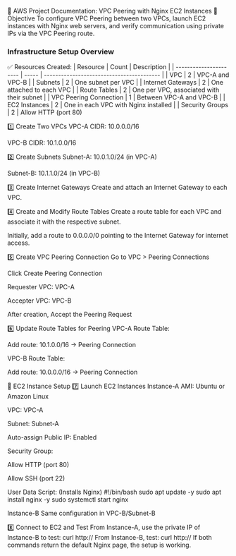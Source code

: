 📘 AWS Project Documentation: VPC Peering with Nginx EC2 Instances
🎯 Objective
To configure VPC Peering between two VPCs, launch EC2 instances with Nginx web servers, and verify communication using private IPs via the VPC Peering route.
### Infrastructure Setup Overview
✅ Resources Created:
| Resource               | Count | Description                               |
| ---------------------- | ----- | ----------------------------------------- |
| VPC                    | 2     | VPC-A and VPC-B                           |
| Subnets                | 2     | One subnet per VPC                        |
| Internet Gateways      | 2     | One attached to each VPC                  |
| Route Tables           | 2     | One per VPC, associated with their subnet |
| VPC Peering Connection | 1     | Between VPC-A and VPC-B                   |
| EC2 Instances          | 2     | One in each VPC with Nginx installed      |
| Security Groups        | 2     | Allow HTTP (port 80)                   

1️⃣ Create Two VPCs
VPC-A CIDR: 10.0.0.0/16

VPC-B CIDR: 10.1.0.0/16

2️⃣ Create Subnets
Subnet-A: 10.0.1.0/24 (in VPC-A)

Subnet-B: 10.1.1.0/24 (in VPC-B)

3️⃣ Create Internet Gateways
Create and attach an Internet Gateway to each VPC.

4️⃣ Create and Modify Route Tables
Create a route table for each VPC and associate it with the respective subnet.

Initially, add a route to 0.0.0.0/0 pointing to the Internet Gateway for internet access.

5️⃣ Create VPC Peering Connection
Go to VPC > Peering Connections

Click Create Peering Connection

Requester VPC: VPC-A

Accepter VPC: VPC-B

After creation, Accept the Peering Request

6️⃣ Update Route Tables for Peering
VPC-A Route Table:

Add route: 10.1.0.0/16 → Peering Connection

VPC-B Route Table:

Add route: 10.0.0.0/16 → Peering Connection

🚀 EC2 Instance Setup
7️⃣ Launch EC2 Instances
Instance-A
AMI: Ubuntu or Amazon Linux

VPC: VPC-A

Subnet: Subnet-A

Auto-assign Public IP: Enabled

Security Group:

Allow HTTP (port 80)

Allow SSH (port 22)

User Data Script: (Installs Nginx)
#!/bin/bash
sudo apt update -y
sudo apt install nginx -y
sudo systemctl start nginx

Instance-B
Same configuration in VPC-B/Subnet-B

8️⃣ Connect to EC2 and Test
From Instance-A, use the private IP of Instance-B to test:
curl http://<Instance-B-Private-IP>
From Instance-B, test:
curl http://<Instance-A-Private-IP>
If both commands return the default Nginx page, the setup is working.
